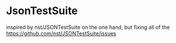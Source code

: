 # JsonTestSuite
inspired by nst/JSONTestSuite on the one hand, but fixing all of the https://github.com/nst/JSONTestSuite/issues
